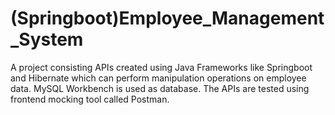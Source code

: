 # (Springboot)Employee_Management_System
 A project consisting APIs created using Java Frameworks like Springboot and Hibernate which can perform manipulation operations on employee data. MySQL Workbench is used as database. The APIs are tested using frontend mocking tool called Postman.
